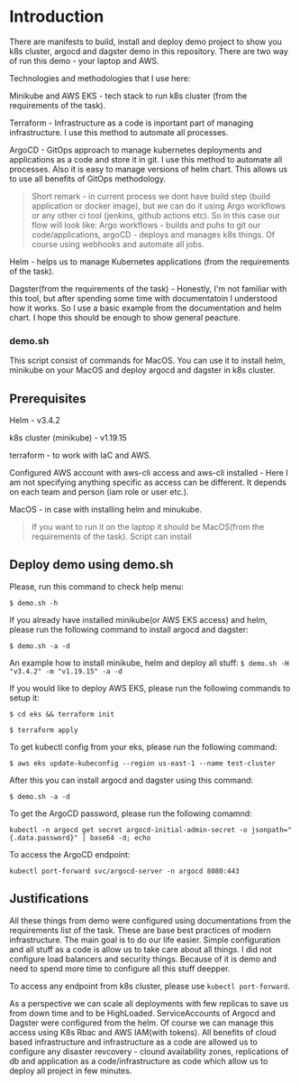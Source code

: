 # Introduction
There are manifests to build, install and deploy demo project to show you k8s cluster, argocd and dagster demo in this repository. There are two way of run this demo - your laptop and AWS.

Technologies and methodologies that I use here:

Minikube and AWS EKS - tech stack to run k8s cluster (from the requirements of the task).

Terraform - Infrastructure as a code is inportant part of managing infrastructure. I use this method to automate all processes.

ArgoCD - GitOps approach to manage kubernetes deployments and applications as a code and store it in git. I use this method to automate all processes. Also it is easy to manage versions of helm chart. This allows us to use all benefits of GitOps methodology.
> Short remark - in current process we dont have build step (build application or docker image), but we can do it using Argo workflows or any other ci tool (jenkins, github actions etc). So in this case our flow will look like: Argo workflows - builds and puhs to git our code/applications, argoCD - deploys and manages k8s things. Of course using webhooks and automate all jobs.

Helm - helps us to manage Kubernetes applications (from the requirements of the task).

Dagster(from the requirements of the task) - Honestly, I'm not familiar with this tool, but after spending some time with documentatoin I understood how it works. So I use a basic example from the documentation and helm chart. I hope this should be enough to show general peacture.

### demo.sh
This script consist of commands for MacOS. You can use it to install helm, minikube on your MacOS and deploy argocd and dagster in k8s cluster.

## Prerequisites
Helm - v3.4.2

k8s cluster (minikube) - v1.19.15

terraform - to work with IaC and AWS.

Configured AWS account with aws-cli access and aws-cli installed - Here I am not specifying anything specific as access can be different. It depends on each team and person (iam role or user etc.).

MacOS - in case with installing helm and minukube.
> If you want to run it on the laptop it should be MacOS(from the requirements of the task). Script can install


## Deploy demo using demo.sh

Please, run this command to check help menu:

`$ demo.sh -h`

If you already have installed minikube(or AWS EKS access) and helm, please run the following command to install argocd and dagster:

`$ demo.sh -a -d`

An example how to install minikube, helm and deploy all stuff:
`$ demo.sh -H "v3.4.2" -m "v1.19.15" -a -d`

If you would like to deploy AWS EKS, please run the following commands to setup it:

`$ cd eks && terraform init`

`$ terraform apply`

To get kubectl config from your eks, please run the following command:

`$ aws eks update-kubeconfig --region us-east-1 --name test-cluster`

After this you can install argocd and dagster using this command:

`$ demo.sh -a -d`

To get the ArgoCD password, please run the following comamnd:

`kubectl -n argocd get secret argocd-initial-admin-secret -o jsonpath="{.data.password}" | base64 -d; echo`

To access the ArgoCD endpoint:

`kubectl port-forward svc/argocd-server -n argocd 8080:443`

## Justifications

All these things from demo were configured using documentations from the requirements list of the task. These are base best practices of modern infrastructure. The main goal is to do our life easier. Simple configuration and all stuff as a code is allow us to take care about all things.
I did not configure load balancers and security things. Because of it is demo and need to spend more time to configure all this stuff deepper. 

To access any endpoint from k8s cluster, please use `kubectl port-forward`. 

As a perspective we can scale all deployments with few replicas to save us from down time and to be HighLoaded. ServiceAccounts of Argocd and Dagster were configured from the helm. Of course we can manage this access using K8s Rbac and AWS IAM(with tokens). All benefits of cloud based infrastructure and infrastructure as a code are allowed us to configure any disaster revcovery - clound availability zones, replications of db and application as a code/infrastructure as code which allow us to deploy all project in few minutes.